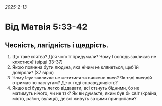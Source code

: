 
_2025-2-13_

# Від Матвія 5:33-42

## Чесність, лагідність і щедрість.

1. Що таке клятва? Для чого її придумали? Чому Господь закликає не клястися? (вірші 33-37)
2. Якою повинна бути людина, яка нічим не клянеться, щоб їй довіряли? (37 вірш)
3. Чому Ісус закликає не мститися за вчинене лихо? Як тоді лиходій отримає по заслугам? Де ж тоді справедливість?
4. Якщо всі будуть легко віддавати, всі стануть бідними, бо не матимуть нічого, чи не так? Як ви думаєте, яким був би світ (країна, місто, район, вулиця), де всі живуть за цими принципами?